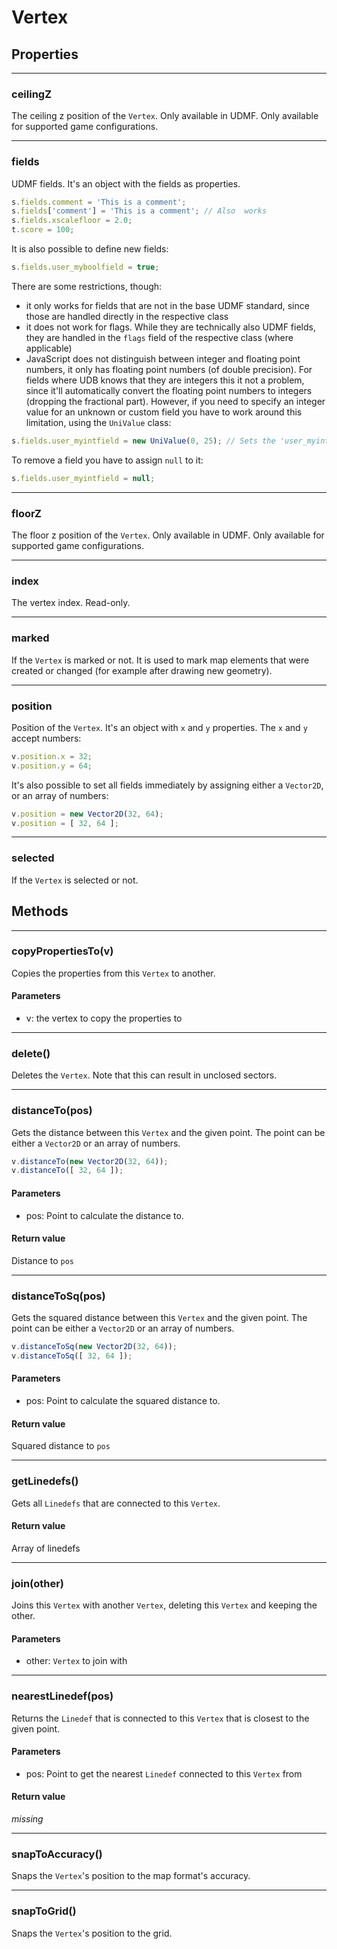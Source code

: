 # Vertex

## Properties

---
### ceilingZ
The ceiling z position of the `Vertex`. Only available in UDMF. Only available for supported game configurations.

---
### fields
UDMF fields. It's an object with the fields as properties.

```js
s.fields.comment = 'This is a comment';
s.fields['comment'] = 'This is a comment'; // Also  works
s.fields.xscalefloor = 2.0;
t.score = 100;
```
It is also possible to define new fields:

```js
s.fields.user_myboolfield = true;
```
There are some restrictions, though:

* it only works for fields that are not in the base UDMF standard, since those are handled directly in the respective class
* it does not work for flags. While they are technically also UDMF fields, they are handled in the `flags` field of the respective class (where applicable)
* JavaScript does not distinguish between integer and floating point numbers, it only has floating point numbers (of double precision). For fields where UDB knows that they are integers this it not a problem, since it'll automatically convert the floating point numbers to integers (dropping the fractional part). However, if you need to specify an integer value for an unknown or custom field you have to work around this limitation, using the `UniValue` class:

```js
s.fields.user_myintfield = new UniValue(0, 25); // Sets the 'user_myintfield' field to an integer value of 25
```
To remove a field you have to assign `null` to it:

```js
s.fields.user_myintfield = null;
```

---
### floorZ
The floor z position of the `Vertex`. Only available in UDMF. Only available for supported game configurations.

---
### index
The vertex index. Read-only.

---
### marked
If the `Vertex` is marked or not. It is used to mark map elements that were created or changed (for example after drawing new geometry).

---
### position
Position of the `Vertex`. It's an object with `x` and `y` properties.
The `x` and `y` accept numbers:

```js
v.position.x = 32;
v.position.y = 64;
```
It's also possible to set all fields immediately by assigning either a `Vector2D`, or an array of numbers:

```js
v.position = new Vector2D(32, 64);
v.position = [ 32, 64 ];
```

---
### selected
If the `Vertex` is selected or not.
## Methods

---
### copyPropertiesTo(v)
Copies the properties from this `Vertex` to another.
#### Parameters
* v: the vertex to copy the properties to

---
### delete()
Deletes the `Vertex`. Note that this can result in unclosed sectors.

---
### distanceTo(pos)
Gets the distance between this `Vertex` and the given point.
The point can be either a `Vector2D` or an array of numbers.

```js
v.distanceTo(new Vector2D(32, 64));
v.distanceTo([ 32, 64 ]);
```
#### Parameters
* pos: Point to calculate the distance to.
#### Return value
Distance to `pos`

---
### distanceToSq(pos)
Gets the squared distance between this `Vertex` and the given point.
The point can be either a `Vector2D` or an array of numbers.

```js
v.distanceToSq(new Vector2D(32, 64));
v.distanceToSq([ 32, 64 ]);
```
#### Parameters
* pos: Point to calculate the squared distance to.
#### Return value
Squared distance to `pos`

---
### getLinedefs()
Gets all `Linedefs` that are connected to this `Vertex`.
#### Return value
Array of linedefs

---
### join(other)
Joins this `Vertex` with another `Vertex`, deleting this `Vertex` and keeping the other.
#### Parameters
* other: `Vertex` to join with

---
### nearestLinedef(pos)
Returns the `Linedef` that is connected to this `Vertex` that is closest to the given point.
#### Parameters
* pos: Point to get the nearest `Linedef` connected to this `Vertex` from
#### Return value
*missing*

---
### snapToAccuracy()
Snaps the `Vertex`'s position to the map format's accuracy.

---
### snapToGrid()
Snaps the `Vertex`'s position to the grid.
